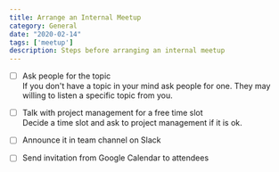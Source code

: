 ```yaml
---
title: Arrange an Internal Meetup
category: General
date: "2020-02-14"
tags: ['meetup']
description: Steps before arranging an internal meetup
---
```


- [ ] Ask people for the topic  
If you don't have a topic in your mind ask people for one. They may willing to listen a specific topic from you.

- [ ] Talk with project management for a free time slot  
Decide a time slot and ask to project management if it is ok.

- [ ] Announce it in team channel on Slack    

- [ ] Send invitation from Google Calendar to attendees
